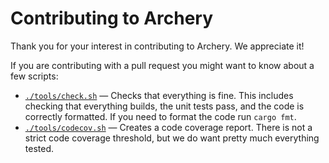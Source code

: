 # Contributing to Archery

Thank you for your interest in contributing to Archery.  We appreciate it!

If you are contributing with a pull request you might want to know about a few scripts:

* [`./tools/check.sh`](tools/check.sh) — Checks that everything is fine.  This includes checking that everything
  builds, the unit tests pass, and the code is correctly formatted.  If you need to format the code run
  `cargo fmt`.
* [`./tools/codecov.sh`](tools/codecov.sh) — Creates a code coverage report.  There is not a strict code coverage
  threshold, but we do want pretty much everything tested.
